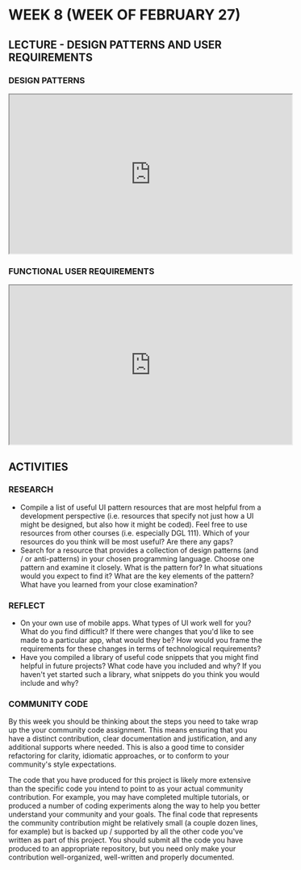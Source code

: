 <!-- # ![Programming for Mobile App Development](images/1366x768-kotlin2022_2.png) -->

# WEEK 8 (WEEK OF FEBRUARY 27)
## LECTURE - DESIGN PATTERNS AND USER REQUIREMENTS

### DESIGN PATTERNS
<div class="video-container-16by9"><iframe width="560" height="315" src="https://youtube.com/embed/A9sAIokPGsQ"></iframe></div>

### FUNCTIONAL USER REQUIREMENTS
<div class="video-container-16by9"><iframe width="560" height="315" src="https://youtube.com/embed/IunlLYZFkJQ"></iframe></div>


## ACTIVITIES
### RESEARCH
 - Compile a list of useful UI pattern resources that are most helpful from a development perspective (i.e. resources that specify not just how a UI might be designed, but also how it might be coded). Feel free to use resources from other courses (i.e. especially DGL 111). Which of your resources do you think will be most useful? Are there any gaps?
- Search for a resource that provides a collection of design patterns (and / or anti-patterns) in your chosen programming language. Choose one pattern and examine it closely. What is the pattern for? In what situations would you expect to find it? What are the key elements of the pattern? What have you learned from your close examination?

### REFLECT
- On your own use of mobile apps. What types of UI work well for you? What do you find difficult? If there were changes that you'd like to see made to a particular app, what would they be? How would you frame the requirements for these changes in terms of technological requirements?
- Have you compiled a library of useful code snippets that you might find helpful in future projects? What code have you included and why? If you haven't yet started such a library, what snippets do you think you would include and why?
### COMMUNITY CODE
By this week you should be thinking about the steps you need to take wrap up the your community code assignment. This means ensuring that you have a distinct contribution, clear documentation and justification, and any additional supports where needed. This is also a good time to consider refactoring for clarity, idiomatic approaches, or to conform to your community's style expectations.

The code that you have produced for this project is likely more extensive than the specific code you intend to point to as your actual community contribution. For example, you may have completed multiple tutorials, or produced a number of coding experiments along the way to help you better understand your community and your goals. The final code that represents the community contribution might be relatively small (a couple dozen lines, for example) but is backed up / supported by all the other code you've written as part of this project. You should submit all the code you have produced to an appropriate repository, but you need only make your contribution well-organized, well-written and properly documented.